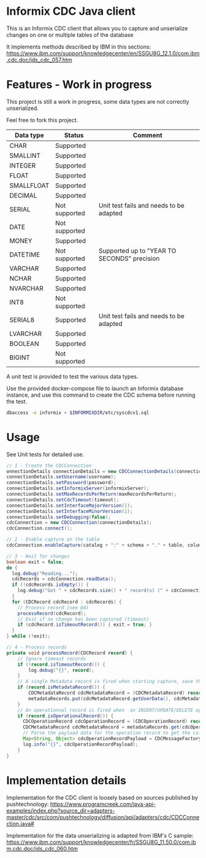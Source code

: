 # Informix CDC Java client
This is an Informix CDC client that allows you to capture and unserialize changes on one or multiple tables of the database

It implements methods described by IBM in this sections: https://www.ibm.com/support/knowledgecenter/en/SSGU8G_12.1.0/com.ibm.cdc.doc/ids_cdc_057.htm

# Features - Work in progress
This project is still a work in progress, some data types are not correctly unserialized.

Feel free to fork this project.

| Data type | Status | Comment |
|-----------|--------|---------|
| CHAR | Supported ||
| SMALLINT | Supported ||
| INTEGER | Supported ||
| FLOAT | Supported ||
| SMALLFLOAT | Supported ||
| DECIMAL | Supported ||
| SERIAL | Not supported | Unit test fails and needs to be adapted |
| DATE | Not supported ||
| MONEY | Supported ||
| DATETIME | Not supported | Supported up to "YEAR TO SECONDS" precision |
| VARCHAR | Supported ||
| NCHAR | Supported ||
| NVARCHAR | Supported ||
| INT8 | Not supported ||
| SERIAL8 | Supported | Unit test fails and needs to be adapted |
| LVARCHAR | Supported ||
| BOOLEAN | Supported ||
| BIGINT | Not supported ||

A unit test is provided to test the various data types.

Use the provided docker-compose file to launch an Informix database instance, and use this command to create the CDC schema before running the test.
```bash
dbaccess -e informix < $INFORMIXDIR/etc/syscdcv1.sql
```

# Usage
See Unit tests for detailed use.

```java
// 1 - Create the CDCConnection
onnectionDetails connectionDetails = new CDCConnectionDetails(connectionString);
connectionDetails.setUsername(username);
connectionDetails.setPassword(password);
connectionDetails.setInformixServer(informixServer);
connectionDetails.setMaxRecordsPerReturn(maxRecordsPerReturn);
connectionDetails.setCdcTimeout(timeout);
connectionDetails.setInterfaceMajorVersion(1);
connectionDetails.setInterfaceMinorVersion(1);
connectionDetails.setDebugging(false);
cdcConnection = new CDCConnection(connectionDetails);
cdcConnection.connect();

// 2 - Enable capture on the table
cdcConnection.enableCapture(catalog + ":" + schema + "." + table, columnNames);

// 3 - Wait for changes
boolean exit = false;
do {
  log.debug("Reading...");
  cdcRecords = cdcConnection.readData();
  if (!cdcRecords.isEmpty()) {
    log.debug("Got " + cdcRecords.size() + " record(s) (" + cdcConnection.getConnectionDetails().getMaxRecordsPerReturn() + "max)");
  }
  for (CDCRecord cdcRecord : cdcRecords) {
    // Process record (see @4)
    processRecord(cdcRecord);
    // Exit if no change has been captured (timeout)
    if (cdcRecord.isTimeoutRecord()) { exit = true; }
  }
} while (!exit);

// 4 - Process records
private void processRecord(CDCRecord record) {
    // Ignore timeout records
    if (!record.isTimeoutRecord()) {
    	log.debug("{}", record);
    }
    // A single Metadata record is fired when starting capture, save this records for later, they'll be used for unserialization
    if (record.isMetadataRecord()) {
    	CDCMetadataRecord cdcMetadataRecord = (CDCMetadataRecord) record;
    	metadataRecords.put(cdcMetadataRecord.getUserData(), cdcMetadataRecord);
    }
    // An operationnal record is fired when  an INSERT/UPDATE/DELETE operation is done
    if (record.isOperationalRecord()) {
      CDCOperationRecord cdcOperationRecord = (CDCOperationRecord) record;
      CDCMetadataRecord cdcMetadataRecord = metadataRecords.get(cdcOperationRecord.getUserData());
      // Parse the payload data for the operation record to get the column values
      Map<String, Object> cdcOperationRecordPayload = CDCMessageFactory.parseCDCRecordPayload(cdcOperationRecord, cdcMetadataRecord);
      log.info("{}", cdcOperationRecordPayload);
    }
}
```

# Implementation details

Implementation for the CDC client is loosely based on sources published by pushtechnology: https://www.programcreek.com/java-api-examples/index.php?source_dir=adapters-master/cdc/src/com/pushtechnology/diffusion/api/adapters/cdc/CDCConnection.java#

Implementation for the data unserializing is adapted from IBM's C sample: https://www.ibm.com/support/knowledgecenter/fr/SSGU8G_11.50.0/com.ibm.cdc.doc/ids_cdc_060.htm
